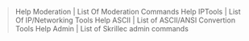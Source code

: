 >Help Moderation | List Of Moderation Commands
>Help IPTools | List Of IP/Networking Tools
>Help ASCII | List of ASCII/ANSI Convertion Tools
>Help Admin | List of Skrillec admin commands